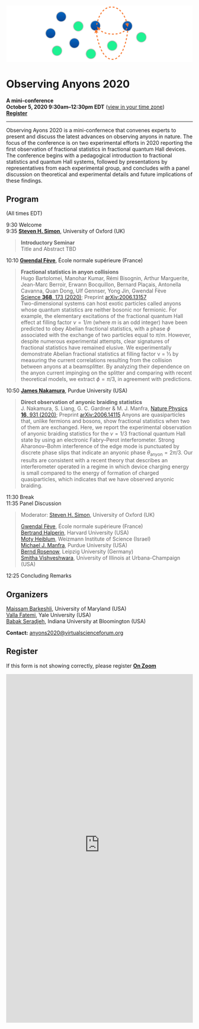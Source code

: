 <!--
<div style="text-align:center;">
  <p style="font-family:baskerville,times new roman; font-size: x-large;">Observing Anyons 2020</p>
  <p style="font-family:arial thin,arial,times new roman; font-size: large;">mini-conference</p>
  <p style="font-weight:bold;">October 5, 2020 9:30am&ndash;12:30pm EDT</p>
  <p style="font-weight:normal;">(<a href="https://everytimezone.com/s/4ab0cea5">view in your time zone</a>)</p>
</div>
-->
![Logo: Braiding](/media/Anyons-scheme_trans.png)
# Observing Anyons 2020
**A mini-conference**<br />
**October 5, 2020 9:30am&ndash;12:30pm EDT** ([view in your time zone](https://everytimezone.com/s/4ab0cea5)) <br />
**[Register](#register)**
<hr />

Observing Ayons 2020 is a mini-confernece that convenes experts to present and discuss the latest advances on observing anyons in nature. 
The focus of the conference is on two experimental efforts in 2020 reporting the first observation of fractional statistics in fractional quantum Hall devices.
The conference begins with a pedagogical introduction to fractional statistics and quantum Hall systems, followed by presentations by representatives from each experimental group, and concludes with a panel discussion on theoretical and experimental details and future implications of these findings.

## Program
(All times EDT)

9:30    Welcome <br />
9:35    [**Steven H. Simon**](https://www-thphys.physics.ox.ac.uk/people/SteveSimon/), University of Oxford (UK) <br />
> **Introductory Seminar** <br />
> Title and Abstract TBD 

10:10 [**Gwendal Fève**](http://www.lpa.ens.fr/?-Quantum-optics-with-electrons-&lang=en), École normale supérieure (France) <br />
> **Fractional statistics in anyon collisions** <br />
> Hugo Bartolomei, Manohar Kumar, Rémi Bisognin, Arthur Marguerite, Jean-Marc Berroir, Erwann Bocquillon, Bernard Plaçais, Antonella Cavanna, Quan Dong, Ulf Gennser, Yong Jin, Gwendal Fève <br />
> [Science **368**, 173 (2020)](https://doi.org/10.1126/science.aaz5601); Preprint [arXiv:2006.13157](https://arxiv.org/abs/2006.13157)<br />
> Two-dimensional systems can host exotic particles called anyons whose quantum statistics are neither bosonic nor fermionic. For example, the elementary excitations of the fractional quantum Hall effect at filling factor $\nu=1/m$ (where $m$ is an odd integer) have been predicted to obey Abelian fractional statistics, with a phase $\phi$ associated with the exchange of two particles equal to $\pi/m$. However, despite numerous experimental attempts, clear signatures of fractional statistics have remained elusive. We experimentally demonstrate Abelian fractional statistics at filling factor ν = ⅓ by measuring the current correlations resulting from the collision between anyons at a beamsplitter. By analyzing their dependence on the anyon current impinging on the splitter and comparing with recent theoretical models, we extract $\phi=\pi/3$, in agreement with predictions.


10:50 [**James Nakamura**](https://manfragroup.org/james-nakamura/), Purdue University (USA)  
> **Direct observation of anyonic braiding statistics** <br />
> J. Nakamura, S. Liang, G. C. Gardner & M. J. Manfra, [Nature Physics **16**, 931 (2020)](https://doi.org/10.1038/s41567-020-1019-1); Preprint [arXiv:2006.14115](https://arxiv.org/abs/2006.14115)
> Anyons are quasiparticles that, unlike fermions and bosons, show fractional statistics when two of them are exchanged. Here, we report the experimental observation of anyonic braiding statistics for the $\nu=1/3$ fractional quantum Hall state by using an electronic Fabry–Perot interferometer. Strong Aharonov–Bohm interference of the edge mode is punctuated by discrete phase slips that indicate an anyonic phase $\theta_\text{anyon}=2\pi/3$. Our results are consistent with a recent theory that describes an interferometer operated in a regime in which device charging energy is small compared to the energy of formation of charged quasiparticles, which indicates that we have observed anyonic braiding.

11:30   Break <br />
11:35   Panel Discussion
> Moderator: [Steven H. Simon](https://www-thphys.physics.ox.ac.uk/people/SteveSimon/), University of Oxford (UK) <br />
>
> [Gwendal Fève](http://www.lpa.ens.fr/?-Quantum-optics-with-electrons-&lang=en), École normale supérieure (France) <br />
> [Bertrand Halperin](https://www.physics.harvard.edu/people/facpages/halperin), Harvard University (USA) <br />
> [Moty Heiblum](https://www.weizmann.ac.il/condmat/heiblum/), Weizmann Institute of Science (Israel) <br />
> [Michael J. Manfra](https://manfragroup.org/), Purdue University (USA) <br />
> [Bernd Rosenow](https://home.uni-leipzig.de/rosenow/Bernd_Rosenow/Welcome.html), Leipzig University (Germany) <br />
> [Smitha Vishveshwara](https://physics.illinois.edu/people/directory/profile/smivish), University of Illinois at Urbana-Champaign (USA) <br />

12:25 Concluding Remarks

## Organizers

[Maissam Barkeshli](https://umdphysics.umd.edu/people/faculty/current/item/718-maissam.html#biography), University of Maryland (USA) <br />
[Valla Fatemi](https://scholar.google.com/citations?hl=en&user=2FyVH8gAAAAJ), Yale University (USA) <br />
[Babak Seradjeh](https://babaks.pages.iu.edu/), Indiana University at Bloomington (USA)

**Contact:** anyons2020@virtualscienceforum.org

## Register
If this form is not showing correctly, please register **[On Zoom](https://virtualscienceforum-org.zoom.us/meeting/register/tJIpd--qrzIqHNZ55BuksI37QtCVhG4yq67a)**

<iframe width="100%" height="940" src="https://virtualscienceforum-org.zoom.us/meeting/register/tJIpd--qrzIqHNZ55BuksI37QtCVhG4yq67a" frameborder="0" marginheight="0" marginwidth="0" style="overflow-x:hidden"></iframe>
